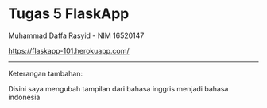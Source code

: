 # Tugas 5 FlaskApp

Muhammad Daffa Rasyid - NIM 16520147

https://flaskapp-101.herokuapp.com/

--------------------------------------------------------------------------

Keterangan tambahan:

Disini saya mengubah tampilan dari bahasa inggris menjadi bahasa indonesia
